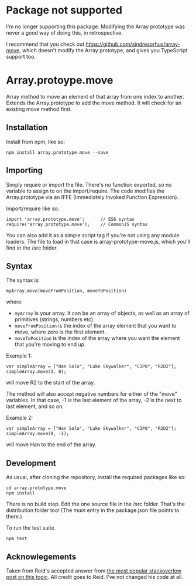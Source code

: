 # Package not supported
I'm no longer supporting this package. Modifying the Array prototype was never a good way of doing this, in retrospective.

I recommend that you check out https://github.com/sindresorhus/array-move, which doesn't modify the Array prototype, and gives you TypeScript support too.


# Array.protoype.move

Array method to move an element of that array from one index to another.  Extends the Array.prototype to add the move method.  It will check for an existing move method first.


## Installation
Install from npm, like so:

    npm install array.prototype.move --save


## Importing
Simply require or import the file.  There's no function exported, so no variable to assign to on the import/require.  The code modifies the Array.prototype via an IFFE (Immediately Invoked Function Expression).

Import/require like so:

    import 'array.prototype.move';   	// ES6 syntax
    require('array.prototype.move');	// CommonJS syntax

You can also add it as a simple script tag if you're not using any module loaders.  The file to load in that case is array-prototype-move.js, which you'll find in the /src folder.

## Syntax
The syntax is:

    myArray.move(moveFromPosition, moveToPosition)

where:
* `myArray` is your array.  It can be an array of objects, as well as an array of primitives (strings, numbers etc).
* `moveFromPosition` is the index of the array element that you want to move, where zero is the first element.
* `moveToPosition` is the index of the array where you want the element that you're moving to end up.

Example 1:

    var simpleArray = ["Han Solo", "Luke Skywalker", "C3P0", "R2D2"];
    simpleArray.move(3, 0);

will move R2 to the start of the array.

The method will also accept negative numbers for either of the "move" variables.  In that case, -1 is the last element of the array, -2 is the next to last element, and so on.

Example 2:

    var simpleArray = ["Han Solo", "Luke Skywalker", "C3P0", "R2D2"];
    simpleArray.move(0, -1);

will move Han to the end of the array.


## Development
As usual, after cloning the repository, install the required packages like so:

    cd array.prototype.move
    npm install

There is no build step.  Edit the one source file in the /src folder.  That's the distribution folder too!  (The *main* entry in the package.json file points to there.)

To run the test suite.

    npm test


## Acknowlegements
Taken from Reid's accepted answer from [the most popular stackoverlow post on this topic](http://stackoverflow.com/questions/5306680/move-an-array-element-from-one-array-position-to-another).  All credit goes to Reid.  I've not changed his code at all.

